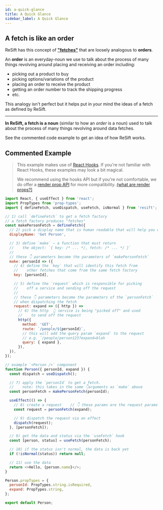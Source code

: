 ```yaml
---
id: a-quick-glance
title: A Quick Glance
sidebar_label: A Quick Glance
---
```


## A fetch is like an order

ReSift has this concept of **["fetches"](../main-concepts/whats-a-fetch.md)** that are loosely analogous to **orders**.

An **order** is an everyday-noun we use to talk about the process of many things revolving around placing and receiving an order including:

- picking out a product to buy
- picking options/variations of the product
- placing an order to receive the product
- getting an order number to track the shipping progress
- etc.

This analogy isn't perfect but it helps put in your mind the ideas of a fetch as defined by ReSift.

---

**In ReSift, a fetch is a noun** (similar to how an _order_ is a noun) used to talk about the process of many things revolving around data fetches.

See the commented code example to get an idea of how ReSift works.

## Commented Example

> This example makes use of [React Hooks](https://reactjs.org/docs/hooks-intro.html). If you're not familiar with React Hooks, these examples may look a bit magical.
>
> We recommend using the hooks API but if you're not comfortable, we do offer a [render prop API]() for more compatibility. [(what are render props?)](https://reactjs.org/docs/render-props.html)

```js
import React, { useEffect } from 'react';
import PropTypes from 'prop-types';
import { defineFetch, useDispatch, useFetch, isNormal } from 'resift';

// 1) call `defineFetch` to get a fetch factory
// a fetch factory produces "fetches"
const makePersonFetch = defineFetch({
  // 2) pick a display name that is human readable that will help you debug
  displayName: 'Get Person',

  // 3) define `make` — a function that must return
  //    the object: `{ key: /* ... */, fetch: /* ... */ }`
  //
  // these 👇 parameters become the parameters of `makePersonFetch`
  make: personId => ({
    // 4) define the `key` that will identify this fetch from
    //    other fetches that come from the same fetch factory
    key: [personId],

    // 5) define the `request` which is responsible for picking
    //    off a service and sending off the request
    //
    // these 👇 parameters become the parameters of the `personFetch`
    // when dispatching the fetch
    request: expand => ({ http }) =>
      // 6) the http  👆 service is being "picked off" and used
      //    to send off the request
      http({
        method: 'GET',
        route: `/people/${personId}`,
        // this will add the query param `expand` to the request
        // e.g. `/people/person123?expand=blah
        query: { expand },
      }),
  }),
});

// example `<Person />` component
function Person({ personId, expand }) {
  const dispatch = useDispatch();

  // 7) apply the `personId` to get a fetch.
  //    note: this takes in the same 👇arguments as `make` above
  const personFetch = makePersonFetch(personId);

  useEffect(() => {
    // 8) create a request    // 👇 these params are the request params
    const request = personFetch(expand);

    // 9) dispatch the request via an effect
    dispatch(request);
  }, [personFetch]);

  // 9) get the data and status via the `useFetch` hook
  const [person, status] = useFetch(personFetch);

  // 10) if the status isn't normal, the data is back yet
  if (!isNormal(status)) return null;

  // 11) use the data
  return <>Hello, {person.name}</>;
}

Person.propTypes = {
  personId: PropTypes.string.isRequired,
  expand: PropTypes.string,
};

export default Person;
```
